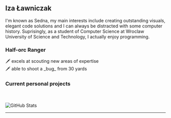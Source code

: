 <h2>Iza Ławniczak</h2>

I'm known as Sedna, my main interests include creating outstanding visuals, elegant code solutions and I can always be distracted with some computer history. Suprisingly, as a student of Computer Science at Wroclaw University of Science and Technology, I actually enjoy programming.

<h3>Half-orc Ranger</h3>
 🗡️ excels at scouting new areas of expertise <br>
 🗡️ able to shoot a _bug_ from 30 yards
<br>

<h3>Current personal projects</h3>
<!-- **[Project 1](https://github.com/yourusername/project1)** – Something awesome goes here  
 **[Project 2](https://github.com/yourusername/project2)** – Another cool thing I built  
 **[Project 3](https://github.com/yourusername/project3)** – You get the idea... -->

<br><br>
![GitHub Stats](https://github-readme-stats.vercel.app/api?username=sevna90377&show_icons=true&theme=merko) <!-- maroongold gruvbox_light-->

---
